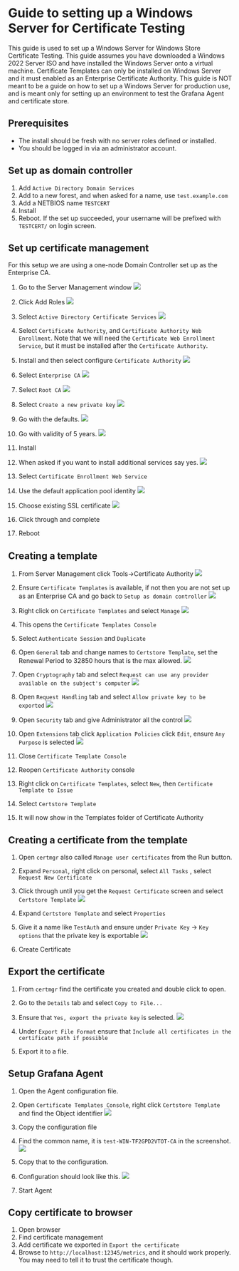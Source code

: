 # Guide to setting up a Windows Server for Certificate Testing

This guide is used to set up a Windows Server for Windows Store Certificate Testing. This guide assumes you have downloaded a Windows 2022 Server ISO and have installed the Windows Server onto a virtual machine. Certificate Templates can only be installed on Windows Server and it must enabled as an Enterprise Certificate Authority. This guide is NOT meant to be a guide on how to set up a Windows Server for production use, and is meant only for setting up an environment to test the Grafana Agent and certificate store.

## Prerequisites

* The install should be fresh with no server roles defined or installed. 
* You should be logged in via an administrator account.

## Set up as domain controller

1. Add `Active Directory Domain Services`
2. Add to a new forest, and when asked for a name, use `test.example.com`
3. Add a NETBIOS name `TESTCERT`
4. Install
6. Reboot. If the set up succeeded, your username will be prefixed with `TESTCERT/` on login screen.


## Set up certificate management

For this setup we are using a one-node Domain Controller set up as the Enterprise CA.

1. Go to the Server Management window
![](./images/initial.png)
2. Click Add Roles
![](./images/addroles.png)
3. Select `Active Directory Certificate Services`
![](./images/certificateservices.png)

4. Select `Certificate Authority`, and `Certificate Authority Web Enrollment`. Note that we will need the `Certificate Web Enrollment Service`, but it must be installed after the `Certificate Authority`.

5. Install and then select configure `Certificate Authority`
![](./images/configure_certificate_authority.png)

6. Select `Enterprise CA`
![](./images/enterprise_ca.png)

7. Select `Root CA`
![](./images/root_ca.png)

8. Select `Create a new private key`
![](./images/private_key.png)

9. Go with the defaults.
![](./images/default_private_ky.png)

10. Go with validity of 5 years.
![](./images/validity.png)

11. Install
12. When asked if you want to install additional services say yes.
![](./images/additional_services.png)

13. Select `Certificate Enrollment Web Service`
14. Use the default application pool identity
![](./images/default_identity.png)

15. Choose existing SSL certificate
![](./images/default_certificate.png)

16. Click through and complete
17. Reboot

## Creating a template

1. From Server Management click Tools->Certificate Authority
![](./images/certificate_authority_click.png)

2. Ensure `Certificate Templates` is available, if not then you are not set up as an Enterprise CA and go back to `Setup as domain controller`
![](./images/certificate_templates.png)

3. Right click on `Certificate Templates` and select `Manage`
![](./images/manage.png)

4. This opens the `Certificate Templates Console`
5. Select `Authenticate Session` and `Duplicate`
6. Open `General` tab and change names to `Certstore Template`, set the Renewal Period to 32850 hours that is the max allowed.
![](./images/template_general.png)

7. Open `Cryptography` tab and select `Request can use any provider available on the subject's computer`
![](./images/availability.png)

8. Open `Request Handling` tab and select `Allow private key to be exported`
![](./images/export_private_key.png)

9. Open `Security` tab and give Administrator all the control
![](./images/give_control.png)

10. Open `Extensions` tab click `Application Policies` click `Edit`, ensure `Any Purpose` is selected
![](./images/any_purpose.png)

11. Close `Certificate Template Console`
12. Reopen `Certificate Authority` console
13. Right click on `Certificate Templates`, select `New`, then `Certificate Template to Issue`
14. Select `Certstore Template`
15. It will now show in the Templates folder of Certificate Authority

## Creating a certificate from the template

1. Open `certmgr` also called `Manage user certificates` from the Run button.
2. Expand `Personal`, right click on personal, select `All Tasks` , select `Request New Certificate`
3. Click through until you get the `Request Certificate` screen and select `Certstore Template`
![](./images/new_cert.png)

4. Expand `Certstore Template` and select `Properties`
5. Give it a name  like `TestAuth` and ensure under `Private Key` -> `Key options` that the private key is exportable
![](./images/new_cert_exportable.png)

6. Create Certificate

## Export the certificate

1. From `certmgr` find the certificate you created and double click to open.
2. Go to the `Details` tab and select `Copy to File...`
3. Ensure that `Yes, export the private key` is selected.
![](./images/export_private_key.png)

4. Under `Export File Format` ensure that `Include all certificates in the certificate path if possible`
5. Export it to a file.

## Setup Grafana Agent

1. Open the Agent configuration file.
2. Open `Certificate Templates Console`, right click `Certstore Template` and find the Object identifier
![](./images/object_identifier.png)

3. Copy the configuration file
4. Find the common name, it is `test-WIN-TF2GPD2VTOT-CA` in the screenshot.
![](./images/common_name.png)

5. Copy that to the configuration.
6. Configuration should look like this.
![](./images/config.png)

7. Start Agent

## Copy certificate to browser

1. Open browser
2. Find certificate management
3. Add certificate we exported in `Export the certificate`
4. Browse to `http://localhost:12345/metrics`, and it should work properly. You may need to tell it to trust the certificate though.

